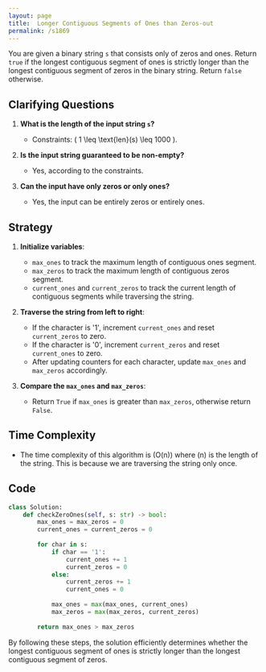 ```yaml
---
layout: page
title:  Longer Contiguous Segments of Ones than Zeros-out
permalink: /s1869
---
```


You are given a binary string `s` that consists only of zeros and ones. Return `true` if the longest contiguous segment of ones is strictly longer than the longest contiguous segment of zeros in the binary string. Return `false` otherwise.

## Clarifying Questions

1. **What is the length of the input string `s`?**
   - Constraints: \( 1 \leq \text{len}(s) \leq 1000 \).

2. **Is the input string guaranteed to be non-empty?**
   - Yes, according to the constraints.

3. **Can the input have only zeros or only ones?**
   - Yes, the input can be entirely zeros or entirely ones.

## Strategy

1. **Initialize variables**:
   - `max_ones` to track the maximum length of contiguous ones segment.
   - `max_zeros` to track the maximum length of contiguous zeros segment.
   - `current_ones` and `current_zeros` to track the current length of contiguous segments while traversing the string.

2. **Traverse the string from left to right**:
   - If the character is '1', increment `current_ones` and reset `current_zeros` to zero.
   - If the character is '0', increment `current_zeros` and reset `current_ones` to zero.
   - After updating counters for each character, update `max_ones` and `max_zeros` accordingly.

3. **Compare the `max_ones` and `max_zeros`**:
   - Return `True` if `max_ones` is greater than `max_zeros`, otherwise return `False`.

## Time Complexity

- The time complexity of this algorithm is \(O(n)\) where \(n\) is the length of the string. This is because we are traversing the string only once.

## Code

```python
class Solution:
    def checkZeroOnes(self, s: str) -> bool:
        max_ones = max_zeros = 0
        current_ones = current_zeros = 0
        
        for char in s:
            if char == '1':
                current_ones += 1
                current_zeros = 0
            else:
                current_zeros += 1
                current_ones = 0
            
            max_ones = max(max_ones, current_ones)
            max_zeros = max(max_zeros, current_zeros)
        
        return max_ones > max_zeros
```

By following these steps, the solution efficiently determines whether the longest contiguous segment of ones is strictly longer than the longest contiguous segment of zeros.